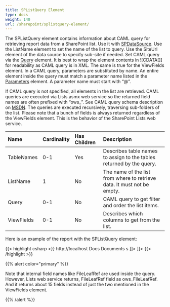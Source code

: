 ```yaml
---
title: SPListQuery Element
type: docs
weight: 140
url: /sharepoint/splistquery-element/
---
```


The SPListQuery element contains information about CAML query for retrieving report data from a SharePoint list. Use it with [SPDataSource](/words/sharepoint/spdatasource-element/). Use the ListName element to set the name of the list to query. Use the SiteUrl element of the data source to specify sub-site if needed. Set CAML query via the [Query](/words/sharepoint/queries-element/) element. It is best to wrap the element contents in ![CDATA[]] for readability as CAML query is in XML. The same is true for the ViewFields element. In a CAML query, parameters are substituted by name. An entire element inside the query must match a parameter name listed in the [Parameters](/words/sharepoint/parameters-element/) element. A parameter name must start with “@”.

If CAML query is not specified, all elements in the list are retrieved. CAML queries are executed via Lists.asmx web service so the returned field names are often prefixed with “ows_”. See CAML query schema description on [MSDN](http://msdn.microsoft.com/en-us/library/ms467521.aspx). The queries are executed recursively, traversing sub-folders of the list. Please note that a bunch of fields is always returned regardless of the ViewFields element. This is the behavior of the SharePoint Lists web service.

|Name|Cardinality|Has Children|Description|
| :- | :- | :- | :- |
|TableNames|0-1|Yes|Describes table names to assign to the tables returned by the query.|
|ListName|1|No|The name of the list from where to retrieve data. It must not be empty.|
|Query|0-1|No|CAML query to get filter and order the list items.|
|ViewFields|0-1|No|Describes which columns to get from the list.|
Here is an example of the report with the SPListQuery element:

{{< highlight csharp >}}
<Report xmlns="http://www.aspose.com/Words/SharePoint/Reporting" >
  <DataSets>
    <DataSet>
      <DataSource>
        <SPDataSource>
          <SiteUrl>http://localhost</SiteUrl>
        </SPDataSource>
      </DataSource>
      <Queries>
        <SPListQuery>
          <TableNames>
            <TableName>Docs</TableName>
          </TableNames>
          <ListName>Documents</ListName>
          <Query><![CDATA[
            <Where>
              <Contains>
                <FieldRef Name='FileLeafRef'/>
                <Value Type='Text'>s</Value>
              </Contains>
            </Where>
          ]]></Query>
          <ViewFields><![CDATA[
            <FieldRef Name='FileLeafRef' />
            <FieldRef Name='ID' />
          ]]></ViewFields>
        </SPListQuery>
      </Queries>
    </DataSet>
  </DataSets>
</Report>
{{< /highlight >}}

{{% alert color="primary" %}} 

Note that internal field names like FileLeafRef are used inside the query. However, Lists web service returns, FileLeafRef field as ows_FileLeafRef. And it returns about 15 fields instead of just the two mentioned in the ViewFields element.

{{% /alert %}}
